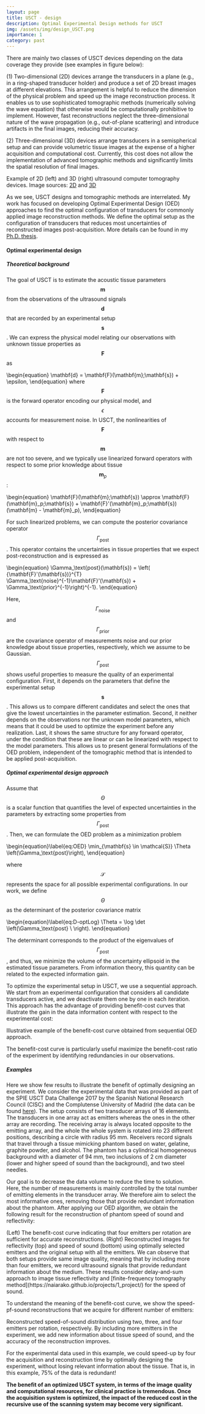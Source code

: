 ```yaml
---
layout: page
title: USCT - design
description: Optimal Experimental Design methods for USCT
img: /assets/img/design_USCT.png
importance: 1
category: past
---
```


There are mainly two classes of USCT devices depending on the data coverage they provide (see examples in figure below):

(1) Two-dimensional (2D) devices arrange the transducers in a plane (e.g., in a ring-shaped transducer holder) and produce a set of 2D breast images at different elevations. This arrangement is helpful to reduce the dimension of the physical problem and speed up the image reconstruction process. It enables us to use sophisticated tomographic methods (numerically solving the wave equation) that otherwise would be computationally prohibitive to implement. However, fast reconstructions neglect the three-dimensional nature of the wave propagation (e.g., out-of-plane scattering) and introduce artifacts in the final images, reducing their accuracy.

(2) Three-dimensional (3D) devices arrange transducers in a semispherical setup and can provide volumetric tissue images at the expense of a higher acquisition and computational cost. Currently, this cost does not allow the implementation of advanced tomographic methods and significantly limits the spatial resolution of final images.


<div class="row justify-content-center">
    <div class="col-sm-8 mt-3 mt-md-0">
        <img class="img-fluid rounded z-depth-1" src="{{ '/assets/img/2D&3DUSCT.png' | relative_url }}" alt="" title="USCT devices"/>
    </div>
</div>
<div class="caption">
Example of 2D (left) and 3D (right) ultrasound computer tomography devices. Image sources: <a href = "https://journals.lww.com/investigativeradiology/Fulltext/2017/06000/Ultrasound_Tomography_Evaluation_of_Breast.4.aspx" target="_blank">2D</a> and <a href="http://ipeusctdb1.ipe.kit.edu/~usct/challenge/?page_id=92" target="_blank">3D</a>
</div>


As we see, USCT designs and tomographic methods are interrelated. My work has focused on developing Optimal Experimental Design (OED) approaches to find the optimal configuration of transducers for commonly applied image reconstruction methods. We define the optimal setup as the configuration of transducers that reduces most uncertainties of reconstructed images post-acquisition. More details can be found in my [Ph.D. thesis](https://www.research-collection.ethz.ch/handle/20.500.11850/416172).

<h4> Optimal experimental design </h4>
<h5> Theoretical background </h5>


The goal of USCT is to estimate the acoustic tissue parameters $$\mathbf{m}$$ from the observations of the ultrasound signals $$\mathbf{d}$$ that are recorded by an experimental setup $$\mathbf{s}$$.
We can express the physical model relating our observations with unknown tissue properties as
$$\mathbf{F}$$ as

\begin{equation}
\mathbf{d} = \mathbf{F}(\mathbf{m};\mathbf{s}) + \epsilon,
\end{equation}
where $$\mathbf{F}$$ is the forward operator encoding our physical model, and $$\epsilon$$ accounts for measurement noise. In USCT, the nonlinearities of $$\mathbf{F}$$ with respect to $$\mathbf{m}$$ are not too severe, and we typically use linearized forward operators with respect to some prior knowledge about tissue $$\mathbf{m}_p$$:

\begin{equation}
\mathbf{F}(\mathbf{m};\mathbf{s}) \approx \mathbf{F}(\mathbf{m}_p;\mathbf{s}) +  \mathbf{F}'(\mathbf{m}_p;\mathbf{s})(\mathbf{m} - \mathbf{m}_p),
\end{equation}

For such linearized problems, we can compute the posterior covariance operator $$\Gamma_\text{post}$$. This operator contains the uncertainties in tissue properties that we expect post-reconstruction and is expressed as

\begin{equation}
\Gamma_\text{post}(\mathbf{s}) = 
\left( {\mathbf{F}'(\mathbf{s})}^{T} \Gamma_\text{noise}^{-1}\mathbf{F}'(\mathbf{s}) + \Gamma_\text{prior}^{-1}\right)^{-1}.
\end{equation}

Here, $$\Gamma_\text{noise}$$ and $$\Gamma_\text{prior}$$ are the covariance operator of measurements noise and our prior knowledge about tissue properties, respectively, which we assume to be Gaussian. $$\Gamma_\text{post}$$ shows useful properties to measure the quality of an experimental configuration. First, it depends on the parameters that define the experimental setup $$\mathbf{s}$$. This allows us to compare different candidates and select the ones that give the lowest uncertainties in the parameter estimation. Second, it neither depends on the observations nor the unknown model parameters, which means that it could be used to optimize the experiment before any realization. Last, it shows the same structure for any forward operator, under the condition that these are linear or can be linearized with respect to the model parameters. This allows us to present general formulations of the OED problem, independent of the tomographic method that is intended to be applied post-acquisition. 

<h5> Optimal experimental design approach </h5>

Assume that $$\Theta$$ is a scalar function that quantifies the level of expected uncertainties in the parameters by extracting some properties from $$\Gamma_\text{post}$$. Then, we can formulate the OED problem as a minimization problem

\begin{equation}\label{eq:OED}
\min_{\mathbf{s} \in \mathcal{S}}  \Theta \left(\Gamma_\text{post}\right),
\end{equation}

where $$\mathcal{S}$$ represents the space for all possible experimental configurations. In our work, we define $$\Theta$$ as the determinant of the posterior covariance matrix

\begin{equation}\label{eq:D-optLog}
\Theta = \log \det \left(\Gamma_\text{post} \ \right).
\end{equation}

The determinant corresponds to the product of the eigenvalues of $$\Gamma_\text{post}$$, and thus, we minimize the volume of the uncertainty ellipsoid in the estimated tissue parameters. From information theory, this quantity can be related to the expected information gain.

To optimize the experimental setup in USCT, we use a sequential approach. We start from an experimental configuration that considers all candidate transducers active, and we deactivate them one by one in each iteration. This approach has the advantage of providing benefit-cost curves that illustrate the gain in the data information content with respect to the experimental cost:

<div class="row justify-content-center">
    <div class="col-sm-5 mt-3 mt-md-0">
        <img class="img-fluid rounded z-depth-1" src="{{ '/assets/img/CostBenefitCurve.png' | relative_url }}" alt="" title="CostBenefitCurve"/>
    </div>
</div>
<div class="caption">
Illustrative example of the benefit-cost curve obtained from sequential OED approach.
</div>

The benefit-cost curve is particularly useful maximize the benefit-cost ratio of the experiment by identifying redundancies in our observations.

<h5> Examples </h5>

Here we show few results to illustrate the benefit of optimally designing an experiment. We consider the experimental data that was provided as part of the SPIE USCT Data Challenge 2017 by the Spanish National Research Council (CISC) and the Complutense University of Madrid (the data can be found [here](http://ipeusctdb1.ipe.kit.edu/~usct/challenge/?page_id=183)). The setup consists of two transducer arrays of 16 elements. The transducers in one array act as emitters whereas the ones in the other array are recording. The receiving array is always located opposite to the emitting array, and the whole the whole system is rotated into 23 different positions, describing a circle with radius 95 mm. Receivers record signals that travel through a tissue mimicking phantom based on water, gelatine, graphite powder, and alcohol. The phantom has a cylindrical homogeneous background with a diameter of 94 mm, two inclusions of 2 cm diameter (lower and higher speed of sound than the background), and two steel needles.

Our goal is to decrease the data volume to reduce the time to solution. Here, the number of measurements is mainly controlled by the total number of emitting elements in the transducer array. We therefore aim to select the most informative ones, removing those that provide redundant information about the phantom. After applying our OED algorithm, we obtain the following result for the reconstruction of phantom speed of sound and reflectivity:

<div class="row justify-content-center">
    <div class="col-sm-12 mt-3 mt-md-0">
        <img class="img-fluid rounded z-depth-1" src="{{ '/assets/img/Results_OED.png' | relative_url }}" alt="" title="Results_OED"/>
    </div>
</div>
<div class="caption">
(Left) The benefit-cost curve indicating that four emitters per rotation are sufficient for accurate reconstructions. (Right) Reconstructed images for reflectivity (top) and speed of sound (bottom) using optimally selected emitters and the original setup with all the emitters. We can observe that both setups provide same image quality, meaning that by including more than four emitters, we record ultrasound signals that provide redundant information about the medium. These results consider delay-and-sum approach to image tissue reflectivity and [finite-frequency tomography method](https://naiarako.github.io/projects/1_project/) for the speed of sound.

</div>

To understand the meaning of the benefit-cost curve, we show the speed-pf-sound reconstructions that we acquire for different number of emitters:

<div class="row justify-content-center">
    <div class="col-sm-11 mt-3 mt-md-0">
        <img class="img-fluid rounded z-depth-1" src="{{ '/assets/img/OED_supplem.png' | relative_url }}" alt="" title="OED_example"/>
    </div>
</div>
<div class="caption">
Reconstructed speed-of-sound distribution using two, three, and four emitters per rotation, respectively. By including more emitters in the experiment, we add new information about tissue speed of sound, and the accuracy of the reconstruction improves.  
</div>

For the experimental data used in this example, we could speed-up by four the acquisition and reconstruction time by optimally designing the experiment, without losing relevant information about the tissue. That is, in this example, 75% of the data is redundant!

<strong>The benefit of an optimized USCT system, in terms of the image quality and computational resources, for clinical practice is tremendous. Once the acquisition system is optimized, the impact of the reduced cost in the recursive use of the scanning system may become very significant.</strong>
